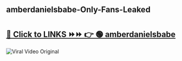 
 ## amberdanielsbabe-Only-Fans-Leaked

# <h2><a href="https://clipsfans.com/amberdanielsbabe&ref=git">🔗 Click to LINKS ⏩⏩ 👉 🟢 amberdanielsbabe </a></h2>

<a href="https://clipsfans.com/amberdanielsbabe&ref=git" rel="nofollow" data-target="animated-image.originalLink"><img src="https://i.ibb.co.com/xMMVF88/686577567.gif" alt="Viral Video Original" style="max-width: 100%; display: inline-block;" data-target="animated-image.originalImage"></a>
